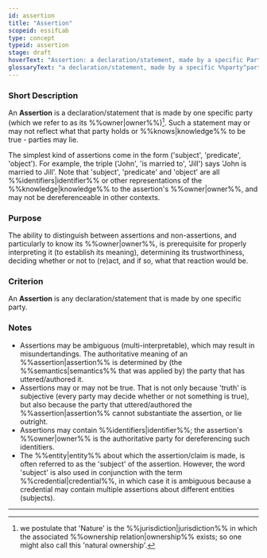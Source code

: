 ```yaml
---
id: assertion
title: "Assertion"
scopeid: essifLab
type: concept
typeid: assertion
stage: draft
hoverText: "Assertion: a declaration/statement, made by a specific Party, that something is the case."
glossaryText: "a declaration/statement, made by a specific %%party^party%%, that something is the case."
---
```


### Short Description
An **Assertion** is a declaration/statement that is made by one specific party (which we refer to as its %%owner|owner%%)[^1]. Such a statement may or may not reflect what that party holds or %%knows|knowledge%% to be true - parties may lie.

The simplest kind of assertions come in the form ('subject', 'predicate', 'object'). For example, the triple ('John', 'is married to', 'Jill') says 'John is married to Jill'. Note that 'subject', 'predicate' and 'object' are all %%identifiers|identifier%% or other representations of the %%knowledge|knowledge%% to the assertion's %%owner|owner%%, and may not be dereferenceable in other contexts.

### Purpose
The ability to distinguish between assertions and non-assertions, and particularly to know its %%owner|owner%%, is prerequisite for properly interpreting it (to establish its meaning), determining its trustworthiness, deciding whether or not to (re)act, and if so, what that reaction would be.

### Criterion
An **Assertion** is any declaration/statement that is made by one specific party.

### Notes
- Assertions may be ambiguous (multi-interpretable), which may result in misundertandings. The authoritative meaning of an %%assertion|assertion%% is determined by (the %%semantics|semantics%% that was applied by) the party that has uttered/authored it.
- Assertions may or may not be true. That is not only because 'truth' is subjective (every party may decide whether or not something is true), but also because the party that uttered/authored the %%assertion|assertion%% cannot substantiate the assertion, or lie outright.
- Assertions may contain %%identifiers|identifier%%; the assertion's %%owner|owner%% is the authoritative party for dereferencing such identitiers.
- The %%entity|entity%% about which the assertion/claim is made, is often referred to as the 'subject' of the assertion. However, the word 'subject' is also used in conjunction with the term %%credential|credential%%, in which case it is ambiguous because a credential may contain multiple assertions about different entities (subjects).

-----
[^1]: we postulate that 'Nature' is the %%jurisdiction|jurisdiction%% in which the associated %%ownership relation|ownership%% exists; so one might also call this 'natural ownership'.